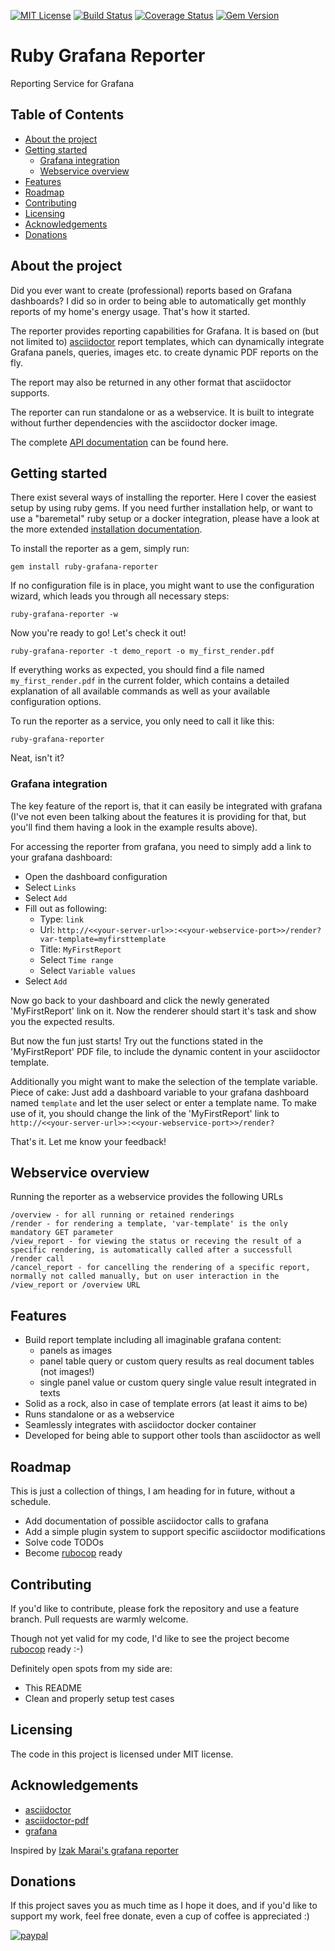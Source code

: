 [![MIT License](https://img.shields.io/github/license/divinity666/ruby-grafana-reporter.svg?style=flat-square)](https://github.com/divinity666/ruby-grafana-reporter/blob/master/LICENSE)
[![Build Status](https://travis-ci.org/divinity666/ruby-grafana-reporter.svg?branch=master)](https://travis-ci.org/github/divinity666/ruby-grafana-reporter?branch=master)
[![Coverage Status](https://coveralls.io/repos/github/divinity666/ruby-grafana-reporter/badge.svg?branch=master)](https://coveralls.io/github/divinity666/ruby-grafana-reporter?branch=master)
[![Gem Version](https://badge.fury.io/rb/ruby-grafana-reporter.svg)](https://badge.fury.io/rb/ruby-grafana-reporter)

# Ruby Grafana Reporter
Reporting Service for Grafana

## Table of Contents

* [About the project](#about-the-project)
* [Getting started](#getting-started)
  * [Grafana integration](#grafana-integration)
  * [Webservice overview](#webservice-overview)
* [Features](#features)
* [Roadmap](#roadmap)
* [Contributing](#contributing)
* [Licensing](#licensing)
* [Acknowledgements](#acknowledgements)
* [Donations](#donations)

## About the project

Did you ever want to create (professional) reports based on Grafana dashboards?
I did so in order to being able to automatically get monthly reports of my
home's energy usage. That's how it started.

The reporter provides reporting capabilities for Grafana. It is based on
(but not limited to) [asciidoctor](https://github.com/asciidoctor/asciidoctor)
report templates, which can dynamically integrate Grafana panels, queries,
images etc. to create dynamic PDF reports on the fly.

The report may also be returned in any other format that asciidoctor supports.

The reporter can run standalone or as a webservice. It is built to
integrate without further dependencies with the asciidoctor docker image.

The complete
[API documentation](https://rubydoc.info/gems/ruby-grafana-reporter) can be
found here.

## Getting started

There exist several ways of installing the reporter. Here I cover the easiest
setup by using ruby gems. If you need further installation help, or want to use
a "baremetal" ruby setup or a docker integration, please have a look at the more
extended [installation documentation](INSTALL.md).

To install the reporter as a gem, simply run:

    gem install ruby-grafana-reporter

If no configuration file is in place, you might want to use the configuration
wizard, which leads you through all necessary steps:

    ruby-grafana-reporter -w

Now you're ready to go! Let's check it out!

    ruby-grafana-reporter -t demo_report -o my_first_render.pdf

If everything works as expected, you should find a file named `my_first_render.pdf`
in the current folder, which contains a detailed explanation of all available
commands as well as your available configuration options.

To run the reporter as a service, you only need to call it like this:

    ruby-grafana-reporter

Neat, isn't it?

### Grafana integration

The key feature of the report is, that it can easily be integrated with grafana
(I've not even been talking about the features it is providing for that, but
you'll find them having a look in the example results above).

For accessing the reporter from grafana, you need to simply add a link to your
grafana dashboard:

* Open the dashboard configuration
* Select `Links`
* Select `Add`
* Fill out as following:
  * Type: `link`
  * Url: `http://<<your-server-url>>:<<your-webservice-port>>/render?var-template=myfirsttemplate`
  * Title: `MyFirstReport`
  * Select `Time range`
  * Select `Variable values`
* Select `Add`

Now go back to your dashboard and click the newly generated 'MyFirstReport'
link on it. Now the renderer should start it's task and show you the expected
results.

But now the fun just starts! Try out the functions stated in the
'MyFirstReport' PDF file, to include the dynamic content in your asciidoctor
template.

Additionally you might want to make the selection of the template variable.
Piece of cake: Just add a dashboard variable to your grafana dashboard named
`template` and let the user select or enter a template name. To make use of it,
you should change the link of the 'MyFirstReport' link to
`http://<<your-server-url>>:<<your-webservice-port>>/render?`

That's it. Let me know your feedback!

## Webservice overview

Running the reporter as a webservice provides the following URLs

    /overview - for all running or retained renderings
    /render - for rendering a template, 'var-template' is the only mandatory GET parameter
    /view_report - for viewing the status or receving the result of a specific rendering, is automatically called after a successfull /render call
    /cancel_report - for cancelling the rendering of a specific report, normally not called manually, but on user interaction in the /view_report or /overview URL

## Features

* Build report template including all imaginable grafana content:
  * panels as images
  * panel table query or custom query results as real document tables (not images!)
  * single panel value or custom query single value result integrated in texts
* Solid as a rock, also in case of template errors (at least it aims to be)
* Runs standalone or as a webservice
* Seamlessly integrates with asciidoctor docker container
* Developed for being able to support other tools than asciidoctor as well

## Roadmap

This is just a collection of things, I am heading for in future, without a schedule.

* Add documentation of possible asciidoctor calls to grafana
* Add a simple plugin system to support specific asciidoctor modifications
* Solve code TODOs
* Become [rubocop](https://rubocop.org/) ready

## Contributing

If you'd like to contribute, please fork the repository and use a feature
branch. Pull requests are warmly welcome.

Though not yet valid for my code, I'd like to see the project become
[rubocop](https://rubocop.org/) ready :-)

Definitely open spots from my side are:

* This README
* Clean and properly setup test cases

## Licensing

The code in this project is licensed under MIT license.

## Acknowledgements
* [asciidoctor](https://github.com/asciidoctor/asciidoctor)
* [asciidoctor-pdf](https://github.com/asciidoctor/asciidoctor-pdf)
* [grafana](https://github.com/grafana/grafana)

Inspired by [Izak Marai's grafana reporter](https://github.com/IzakMarais/reporter)

## Donations

If this project saves you as much time as I hope it does, and if you'd like to
support my work, feel free donate, even a cup of coffee is appreciated :)

[![paypal](https://www.paypalobjects.com/en_US/i/btn/btn_donateCC_LG.gif)](https://www.paypal.com/donate?hosted_button_id=35LH6JNLPHPHQ)

